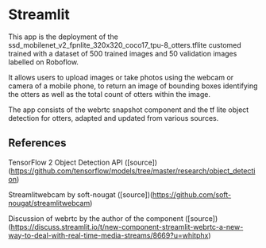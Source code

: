 # Streamlit

This app is the deployment of the ssd_mobilenet_v2_fpnlite_320x320_coco17_tpu-8_otters.tflite customed trained with a dataset of 500 trained images and 50 validation images labelled on Roboflow. 

It allows users to upload images or take photos using the webcam or camera of a mobile phone, to return an image of bounding boxes identifying the otters as well as the total count of otters within the image. 

The app consists of the webrtc snapshot component and the tf lite object detection for otters, adapted and updated from various sources.

## References

TensorFlow 2 Object Detection API ([source])(https://github.com/tensorflow/models/tree/master/research/object_detection)

Streamlitwebcam by soft-nougat ([source])(https://github.com/soft-nougat/streamlitwebcam)

Discussion of webrtc by the author of the component ([source])(https://discuss.streamlit.io/t/new-component-streamlit-webrtc-a-new-way-to-deal-with-real-time-media-streams/8669?u=whitphx)